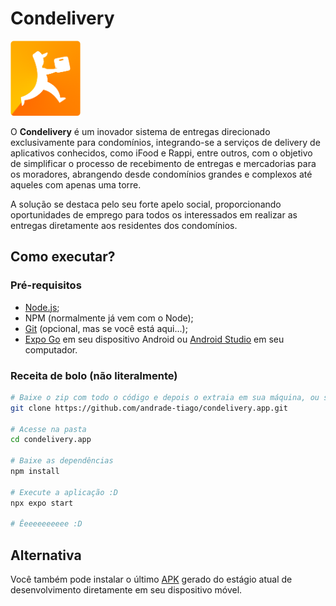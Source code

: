 # Condelivery

<img
   src="./assets/images/logo.png"
   style="height: 120px"
   title="Logo do Condelivery"
   alt="Logo do Condelivery"
/>

O **Condelivery** é um inovador sistema de entregas direcionado exclusivamente para condomínios, integrando-se a serviços de delivery de aplicativos conhecidos, como iFood e Rappi, entre outros, com o objetivo de simplificar o processo de recebimento de entregas e mercadorias para os moradores, abrangendo desde condomínios grandes e complexos até aqueles com apenas uma torre.

A solução se destaca pelo seu forte apelo social, proporcionando oportunidades de emprego para todos os interessados em realizar as entregas diretamente aos residentes dos condomínios.

## Como executar?

### Pré-requisitos

- [Node.js](https://nodejs.org/);
- NPM (normalmente já vem com o Node);
- [Git](https://git-scm.com/) (opcional, mas se você está aqui...);
- [Expo Go](https://play.google.com/store/apps/details?id=host.exp.exponent) em seu dispositivo Android ou [Android Studio](https://developer.android.com/studio) em seu computador.

### Receita de bolo (não literalmente)

```bash
# Baixe o zip com todo o código e depois o extraia em sua máquina, ou simplesmente clone o repositório usando o Git:
git clone https://github.com/andrade-tiago/condelivery.app.git

# Acesse na pasta
cd condelivery.app

# Baixe as dependências
npm install

# Execute a aplicação :D
npx expo start

# Êeeeeeeeeee :D
```

## Alternativa

Você também pode instalar o último [APK](https://drive.google.com/file/d/1fKEUBqanvO9kS8zl1BJb0lhJD_WhHfM0/view?usp=sharing) gerado do estágio atual de desenvolvimento diretamente em seu dispositivo móvel.

